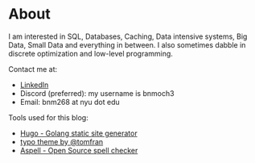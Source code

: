 # About

I am interested in SQL, Databases, Caching, Data intensive systems, Big Data,
Small Data and everything in between. I also sometimes dabble in discrete
optimization and low-level programming.

Contact me at:

- [LinkedIn](https://www.linkedin.com/in/brandon-m-4299b71b0/)
- Discord (preferred): my username is bnmoch3
- Email: bnm268 at nyu dot edu

Tools used for this blog:

- [Hugo - Golang static site generator](https://gohugo.io/)
- [typo theme by @tomfran](https://github.com/tomfran/typo)
- [Aspell - Open Source spell checker](http://aspell.net/)
